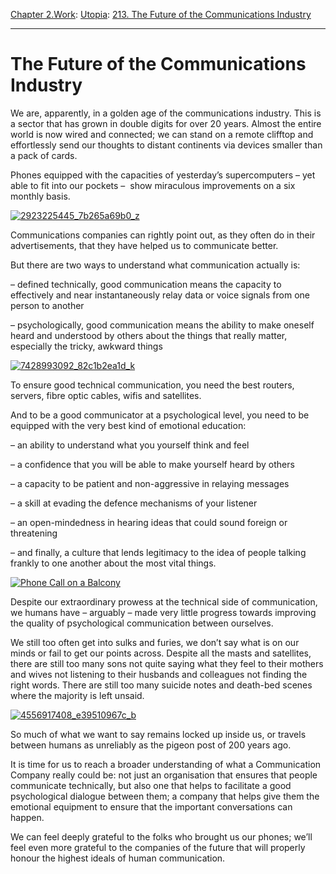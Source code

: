 [Chapter 2.Work](https://www.theschooloflife.com/thebookoflife/category/work/): [Utopia](https://www.theschooloflife.com/thebookoflife/category/work/utopia/): [213. The Future of the Communications Industry](https://www.theschooloflife.com/thebookoflife/the-future-of-the-communications-industry/)

* * *

# The Future of the Communications Industry

We are, apparently, in a golden age of the communications industry. This is a sector that has grown in double digits for over 20 years. Almost the entire world is now wired and connected; we can stand on a remote clifftop and effortlessly send our thoughts to distant continents via devices smaller than a pack of cards.

Phones equipped with the capacities of yesterday’s supercomputers – yet able to fit into our pockets – &nbsp;show miraculous improvements on a six monthly basis.

[![2923225445_7b265a69b0_z](https://www.theschooloflife.com/thebookoflife/wp-content/uploads/2015/10/2923225445_7b265a69b0_z.jpg)](http://www.thebookoflife.org/wp-content/uploads/2015/10/2923225445_7b265a69b0_z.jpg)

Communications companies can rightly point out, as they often do in their advertisements, that they have helped us to communicate better.

But there are two ways to understand what communication actually is:

– defined technically, good communication means the capacity to effectively and near instantaneously relay data or voice signals from one person to another

– psychologically, good communication means the ability to make oneself heard and understood by others about the things that really matter, especially the tricky, awkward things

[![7428993092_82c1b2ea1d_k](https://www.theschooloflife.com/thebookoflife/wp-content/uploads/2015/10/7428993092_82c1b2ea1d_k.jpg)](http://www.thebookoflife.org/wp-content/uploads/2015/10/7428993092_82c1b2ea1d_k.jpg)

To ensure good technical communication, you need the best routers, servers, fibre optic cables, wifis and satellites.

And to be a good communicator at a psychological level, you need to be equipped with the very best kind of emotional education:

– an ability to understand what you yourself think and feel

– a confidence that you will be able to make yourself heard by others

– a capacity to be patient and non-aggressive in relaying messages

– a skill at evading the defence mechanisms of your listener

– an open-mindedness in hearing ideas that could sound foreign or threatening

– and finally, a culture that lends legitimacy to the idea of people talking frankly to one another about the most vital things.

[![Phone Call on a Balcony](https://www.theschooloflife.com/thebookoflife/wp-content/uploads/2015/10/6029951734_f8ceba1124_z.jpg)](http://www.thebookoflife.org/wp-content/uploads/2015/10/6029951734_f8ceba1124_z.jpg)

Despite our extraordinary prowess at the technical side of communication, we humans have – arguably – made very little progress towards improving the quality of psychological communication between ourselves.

We still too often get into sulks and furies, we don’t say what is on our minds or fail to get our points across. Despite all the masts and satellites, there are still too many sons not quite saying what they feel to their mothers and wives not listening to their husbands and colleagues not finding the right words. There are still too many suicide notes and death-bed scenes where the majority is left unsaid.

[![4556917408_e39510967c_b](https://www.theschooloflife.com/thebookoflife/wp-content/uploads/2015/10/4556917408_e39510967c_b.jpg)](http://www.thebookoflife.org/wp-content/uploads/2015/10/4556917408_e39510967c_b.jpg)

So much of what we want to say remains locked up inside us, or travels between humans as unreliably as the pigeon post of 200 years ago.

It is time for us to reach a broader understanding of what a Communication Company really could be: not just an organisation that ensures that people communicate technically, but also one that helps to facilitate a good psychological dialogue between them; a company that helps give them the emotional equipment to ensure that the important conversations can happen.

We can feel deeply grateful to the folks who brought us our phones; we’ll feel even more grateful to the companies of the future that will properly honour the highest ideals of human communication.
